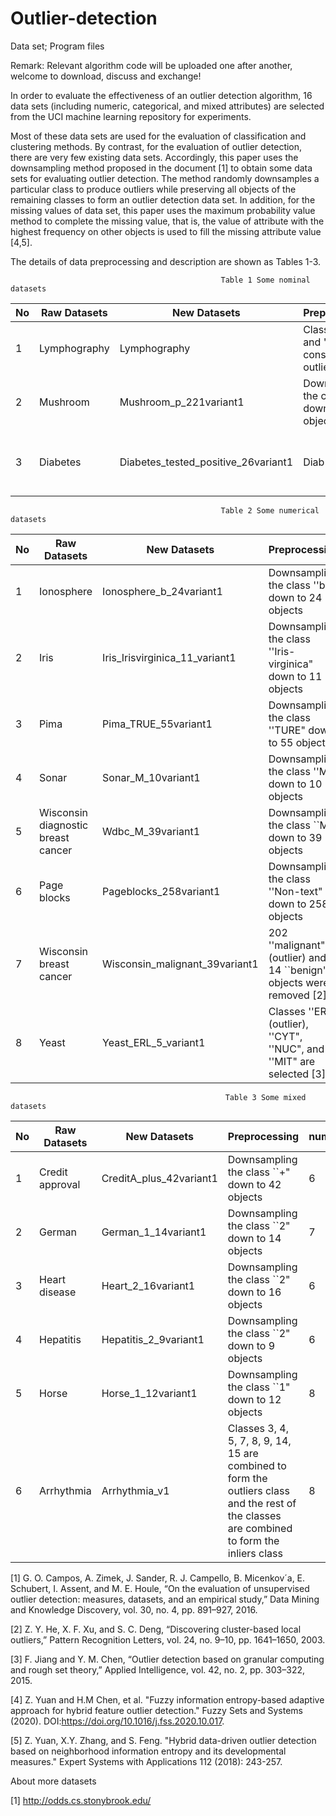 # Outlier-detection
Data set; Program files

Remark: Relevant algorithm code will be uploaded one after another, welcome to download, discuss and exchange!

In order to evaluate the effectiveness of an outlier detection algorithm, 16 data sets (including numeric, categorical, and mixed attributes) are selected from the UCI machine learning repository for experiments.

Most of these data sets are used for the evaluation of classification and clustering methods. By contrast, for the evaluation of outlier detection, there are very few existing data sets. Accordingly, this paper uses the downsampling method proposed in the document [1] to obtain some data sets for evaluating outlier detection. The method randomly downsamples a particular class to produce outliers while preserving all objects of the remaining classes to form an outlier detection data set. In addition, for the missing values of data set, this paper uses the maximum probability value method to complete the missing value, that is, the value of attribute with the highest frequency on other objects is used to fill the missing attribute value [4,5].

The details of data preprocessing and description are shown as Tables 1-3.

                                                   Table 1 Some nominal datasets
| No |  Raw Datasets |New Datasets | Preprocessing | numerical | categorical | Oulier | Normal | 
| -------- |--------|-------- |-------- |-------- | -------- | --------| -------- |
|  1| Lymphography|Lymphography| Classes ''1'' and ''4'' are considered as outliers [2] | 0 | 8 | 6 | 142 |  
|  2| Mushroom|Mushroom_p_221variant1|Downsampling the class ''+" down to 221 objects | 0|22|221|4208| 
|  3| Diabetes|Diabetes_tested_positive_26variant1|Diab| Downsampling the class ''tested\_positive" down to 26 objects |8|0|26|500|
                                                   Table 2 Some numerical datasets
| No |  Raw Datasets |New Datasets | Preprocessing | numerical | categorical | Oulier | Normal | 
| -------- |--------|-------- |-------- |-------- | -------- | --------| -------- |
|  1| Ionosphere|Ionosphere_b_24variant1| Downsampling the class ''b" down to 24 objects |34|0|24|225|
|  2| Iris|Iris_Irisvirginica_11_variant1| Downsampling the class ''Iris-virginica" down to 11 objects |4|0|11|100| 
|  3| Pima|Pima_TRUE_55variant1| Downsampling the class ''TURE" down to 55 objects |9|0|55|500| 
|  4| Sonar|Sonar_M_10variant1| Downsampling the class ''M" down to 10 objects|60|0|10|97|  
|  5| Wisconsin diagnostic breast cancer|Wdbc_M_39variant1| Downsampling the class ``M" down to 39 objects | 31|0|39|357|
|  6| Page blocks|Pageblocks_258variant1| Downsampling the class ''Non-text" down to 258 objects |10|0|258|4913|
| 7| Wisconsin breast cancer|Wisconsin_malignant_39variant1|202 ''malignant" (outlier) and 14 ``benign" objects were removed [2] | 9|0|39|444|
| 8| Yeast|Yeast_ERL_5_variant1|Classes ''ERL" (outlier), ''CYT", ''NUC", and ''MIT" are selected [3]|8|0|5|1136|
                                                    Table 3 Some mixed datasets
| No |  Raw Datasets |New Datasets |  Preprocessing | numerical | categorical | Oulier | Normal | 
| -------- |--------|-------- |-------- |-------- | -------- | --------| -------- |
| 1| Credit approval|CreditA_plus_42variant1|Downsampling the class ``+" down to 42 objects|6|9|42|383|
| 2| German|German_1_14variant1|Downsampling the class ``2" down to 14 objects|7|13|14|700|
| 3| Heart disease |Heart_2_16variant1|Downsampling the class ``2" down to 16 objects| 6|7|16|150|
| 4| Hepatitis |Hepatitis_2_9variant1|Downsampling the class ``2" down to 9 objects |6|13|9|85|
| 5| Horse |Horse_1_12variant1|Downsampling the class ``1" down to 12 objects|8|19|12|244|
| 6| Arrhythmia |Arrhythmia_v1|Classes 3, 4, 5, 7, 8, 9, 14, 15 are combined to form the outliers class and the rest of the classes are combined to form the inliers class|8|19|12|244|


[1] G. O. Campos, A. Zimek, J. Sander, R. J. Campello, B. Micenkov´a, E. Schubert, I. Assent, and M. E. Houle, “On the evaluation of unsupervised outlier detection: measures, datasets, and an empirical study,” Data Mining and Knowledge Discovery, vol. 30, no. 4, pp. 891–927, 2016.

[2] Z. Y. He, X. F. Xu, and S. C. Deng, “Discovering cluster-based local outliers,” Pattern Recognition Letters, vol. 24, no. 9–10, pp. 1641–1650, 2003.

[3] F. Jiang and Y. M. Chen, “Outlier detection based on granular computing and rough set theory,” Applied Intelligence, vol. 42, no. 2, pp. 303–322, 2015.

[4] Z. Yuan and H.M Chen, et al. "Fuzzy information entropy-based adaptive approach for hybrid feature outlier detection." Fuzzy Sets and Systems (2020). DOI:https://doi.org/10.1016/j.fss.2020.10.017.

[5] Z. Yuan, X.Y. Zhang, and S. Feng. "Hybrid data-driven outlier detection based on neighborhood information entropy and its developmental measures." Expert Systems with Applications 112 (2018): 243-257.

About more datasets

[1] http://odds.cs.stonybrook.edu/
